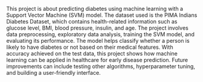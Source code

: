 This project is about predicting diabetes using machine learning with a Support Vector Machine (SVM) model. The dataset used is the PIMA Indians Diabetes Dataset, which contains health-related information such as glucose level, BMI, blood pressure, insulin, and age. The project involves data preprocessing, exploratory data analysis, training the SVM model, and evaluating its performance. The model helps classify whether a person is likely to have diabetes or not based on their medical features. With accuracy achieved on the test data, this project shows how machine learning can be applied in healthcare for early disease prediction. Future improvements can include testing other algorithms, hyperparameter tuning, and building a user-friendly interface.
